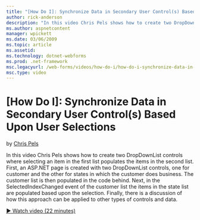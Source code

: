 ```yaml
---
title: "[How Do I]: Synchronize Data in Secondary User Control(s) Based Upon User Selections | Microsoft Docs"
author: rick-anderson
description: "In this video Chris Pels shows how to create two DropDownList controls where selecting an item in the first list populates the items in the second list. Firs..."
ms.author: aspnetcontent
manager: wpickett
ms.date: 03/06/2009
ms.topic: article
ms.assetid: 
ms.technology: dotnet-webforms
ms.prod: .net-framework
msc.legacyurl: /web-forms/videos/how-do-i/how-do-i-synchronize-data-in-secondary-user-controls-based-upon-user-selections
msc.type: video
---
```

[How Do I]: Synchronize Data in Secondary User Control(s) Based Upon User Selections
====================
by [Chris Pels](https://twitter.com/chrispels)

In this video Chris Pels shows how to create two DropDownList controls where selecting an item in the first list populates the items in the second list. First, an ASP.NET page is created with two DropDownList controls, one for customer and the other for states in which the customer does business. The customer list is then populated in the code behind. Next, in the SelectedIndexChanged event of the customer list the items in the state list are populated based upon the selection. Finally, there is a discussion of how this approach can be applied to other types of controls and data.

[&#9654; Watch video (22 minutes)](https://channel9.msdn.com/Blogs/ASP-NET-Site-Videos/how-do-i-synchronize-data-in-secondary-user-controls-based-upon-user-selections)